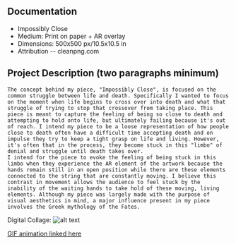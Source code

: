 ## Documentation

* Impossibly Close  
* Medium: Print on paper + AR overlay
* Dimensions: 500x500 px/10.5x10.5 in
* Attribution -- cleanpng.com 

## Project Description (two paragraphs minimum)
    The concept behind my piece, "Impossibly Close", is focused on the common struggle between life and death. Specifically I wanted to focus on the moment when life begins to cross over into death and what that struggle of trying to stop that crossover from taking place. This piece is meant to capture the feeling of being so close to death and attempting to hold onto life, but ultimately failing because it's out of reach. I intend my piece to be a loose representation of how people close to death often have a difficult time accepting death and on impulse they try to keep a tight grasp on life and living. However, it's often that in the process, they become stuck in this "limbo" of denial and struggle until death takes over. 
    I intend for the piece to evoke the feeling of being stuck in this limbo when they experience the AR element of the artwork because the hands remain still in an open position while there are these elements connected to the string that are constantly moving. I believe this contrast in movement allows the audience to feel stuck by the inability of the waiting hands to take hold of these moving, living elements. Although my piece was largely made with the purpose of visual aesthetics in mind, a major influence present in my piece involves the Greek mythology of the Fates. 


Digital Collage: 
![alt text](https://i.imgur.com/T52F5fD.jpg "Digital Collage")

[GIF animation linked here](https://gph.is/g/4VmAzQo)
